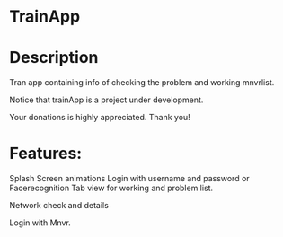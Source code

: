 # TrainApp
# Description

Tran app containing info of checking the problem and working mnvrlist.

Notice that trainApp is a project under development.

Your donations is highly appreciated. Thank you!

# Features:

Splash Screen animations
Login with username and password or Facerecognition
Tab view for working and problem list.

Network check and details

Login with Mnvr.
